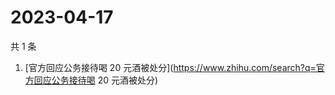 # 2023-04-17

共 1 条

<!-- BEGIN -->
<!-- 最后更新时间 Mon Apr 17 2023 00:10:27 GMT+0800 (China Standard Time) -->

1. [官方回应公务接待喝 20
   元酒被处分](https://www.zhihu.com/search?q=官方回应公务接待喝 20 元酒被处分)

<!-- END -->
